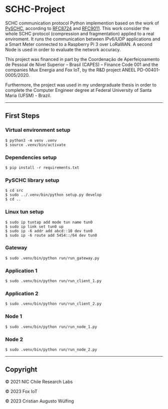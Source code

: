# SCHC-Project

SCHC communication protocol Python implemention based on the work of [PySCHC](https://github.com/niclabs/PySCHC), according to [RFC8724](https://datatracker.ietf.org/doc/html/rfc8724) and [RFC9011](https://datatracker.ietf.org/doc/html/rfc9011). This work consider the whole SCHC protocol (compression and fragmentation) applied to a real enviroment. It runs the communication between IPv6/UDP applications and a Smart Meter connected to a Raspberry Pi 3 over LoRaWAN. A second Node is used in order to evaluate the network accuracy.

This project was financed in part by the Coordenação de Aperfeiçoamento de Pessoal de Nível Superior – Brasil (CAPES) – Finance Code 001 and the companies Mux Energia and Fox IoT, by the R&D project ANEEL PD-00401-0005/2020.

Furthermore, the project was used in my undergraduate thesis in order to complete the Computer Engineer degree at Federal University of Santa Maria (UFSM) - Brazil.

---

## First Steps

### Virtual environment setup

    $ python3 -m venv .venv
    $ source .venv/bin/activate

### Dependencies setup

    $ pip install -r requirements.txt

### PySCHC library setup

    $ cd src
    $ sudo ../.venv/bin/python setup.py develop 
    $ cd ..

### Linux tun setup

    $ sudo ip tuntap add mode tun name tun0
    $ sudo ip link set tun0 up
    $ sudo ip -6 addr add abcd::10 dev tun0
    $ sudo ip -6 route add 5454::/64 dev tun0

### Gateway

    $ sudo .venv/bin/python run/run_gateway.py

### Application 1

    $ sudo .venv/bin/python run/run_client_1.py

### Application 2

    $ sudo .venv/bin/python run/run_client_2.py

### Node 1

    $ sudo .venv/bin/python run/run_node_1.py

### Node 2

    $ sudo .venv/bin/python run/run_node_2.py

---

## Copyright

&copy; 2021 NIC Chile Research Labs

&copy; 2023 Fox IoT

&copy; 2023 Cristian Augusto Wülfing
